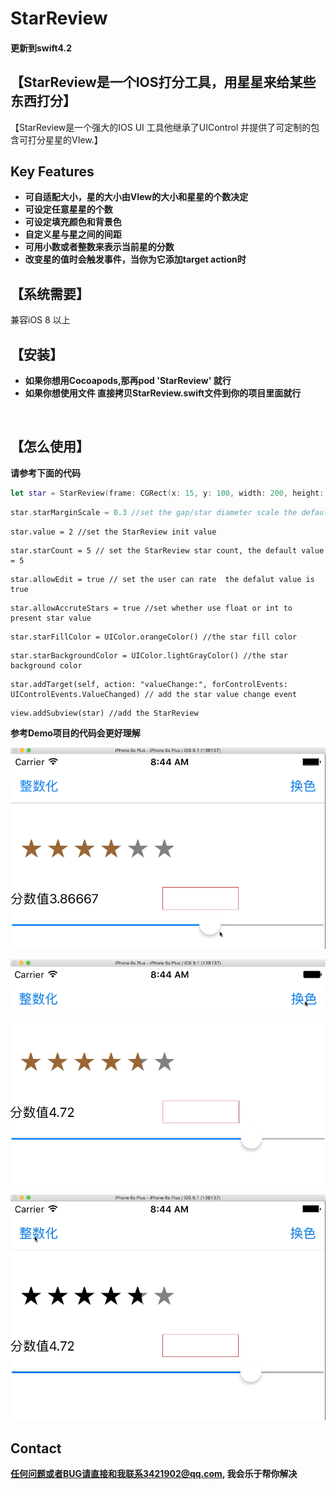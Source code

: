 # StarReview

#### 更新到swift4.2

## 【StarReview是一个IOS打分工具，用星星来给某些东西打分】

【StarReview是一个强大的IOS UI 工具他继承了UIControl 并提供了可定制的包含可打分星星的VIew.】
## Key Features
* **可自适配大小，星的大小由VIew的大小和星星的个数决定**
* **可设定任意星星的个数**
* **可设定填充颜色和背景色**
* **自定义星与星之间的间距**
* **可用小数或者整数来表示当前星的分数**
* **改变星的值时会触发事件，当你为它添加target action时**

## 【系统需要】
兼容iOS 8 以上

## 【安装】
+ **如果你想用Cocoapods,那再pod 'StarReview' 就行**
+ **如果你想使用文件 直接拷贝StarReview.swift文件到你的项目里面就行**
<br>

## 【怎么使用】
**请参考下面的代码**
```swift
let star = StarReview(frame: CGRect(x: 15, y: 100, width: 200, height: 50)) //init the StarReview
```
```swift
star.starMarginScale = 0.3 //set the gap/star diameter scale the default value is 0.3
```
```
star.value = 2 //set the StarReview init value
```
```
star.starCount = 5 // set the StarReview star count, the default value = 5
```
```
star.allowEdit = true // set the user can rate  the defalut value is true
```
```
star.allowAccruteStars = true //set whether use float or int to present star value

```
```
star.starFillColor = UIColor.orangeColor() //the star fill color
```
```
star.starBackgroundColor = UIColor.lightGrayColor() //the star background color
```
```
star.addTarget(self, action: "valueChange:", forControlEvents: UIControlEvents.ValueChanged) // add the star value change event
```
```
view.addSubview(star) //add the StarReview
```

**参考Demo项目的代码会更好理解**
<br>

![add -DDEBUG location](https://raw.githubusercontent.com/DuckDeck/StarReview/master/StarReviewDemo/StarReviewDemo/Resource/1.gif)
<br>

![add -DDEBUG location](https://raw.githubusercontent.com/DuckDeck/StarReview/master/StarReviewDemo/StarReviewDemo/Resource/2.gif)
<br>

![add -DDEBUG location](https://raw.githubusercontent.com/DuckDeck/StarReview/master/StarReviewDemo/StarReviewDemo/Resource/3.gif)


## Contact 

**任何问题或者BUG请直接和我联系3421902@qq.com, 我会乐于帮你解决**

